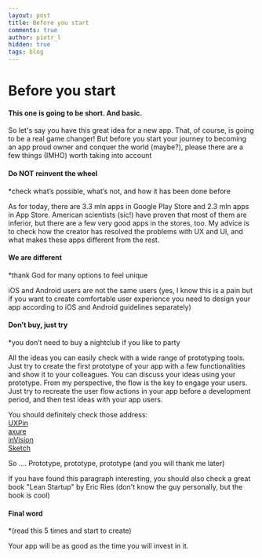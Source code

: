 ```yaml
---
layout: post
title: Before you start
comments: true
author: piotr_l
hidden: true
tags: blog
---
```


# Before you start
#### This one is going to be short. And basic.

So let's say you have this great idea for a new app. That, of course, is going to be a real game changer! But before you start your journey to becoming an app proud owner and conquer the world (maybe?), please there are a few things (IMHO) worth taking into account

#### Do NOT reinvent the wheel
*check what’s possible, what’s not, and how it has been done before

As for today, there are 3.3 mln apps in Google Play Store and 2.3 mln apps in App Store. American scientists (sic!) have proven that most of them are inferior,  but there are a few very good apps in the stores, too. My advice is to check how the creator has resolved the problems with UX and UI, and what makes these apps different from the rest.

#### We are different
*thank God for many options to feel unique

iOS and Android users are not the same users (yes, I know this is a pain but if you want to create comfortable user experience you need to design your app according to iOS and Android guidelines separately)

#### Don’t buy, just try
*you don’t need to buy a nightclub if you like to party

All the ideas you can easily check with a wide range of  prototyping tools. Just try to create the first prototype of your app with a few functionalities and show it to your colleagues. You can discuss your ideas using your prototype. 
From my perspective, the flow is the key to engage your users.
Just try to recreate the user flow actions in your app before a development period, and then test ideas with your app users.

You should definitely check those address: <br>
[UXPin](https://www.uxpin.com/) <br>
[axure](https://www.axure.com/)<br>
[inVision](https://www.invisionapp.com/)<br>
[Sketch](https://www.sketchapp.com/)<br>

So .... Prototype, prototype, prototype (and you will thank me later)

If you have found this paragraph interesting, you should also check a great book "Lean Startup" by Eric Ries (don't know the guy personally,  but the book is cool)

#### Final word
*(read this 5 times and start to  create)

Your app will be as good as the time you will invest in it.
